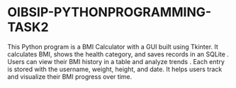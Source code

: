 # OIBSIP-PYTHONPROGRAMMING-TASK2
This Python program is a BMI Calculator with a GUI built using Tkinter. It calculates BMI, shows the health category, and saves records in an SQLite . Users can view their BMI history in a table and analyze trends . Each entry is stored with the username, weight, height, and date. It helps users track and visualize their BMI progress over time.
